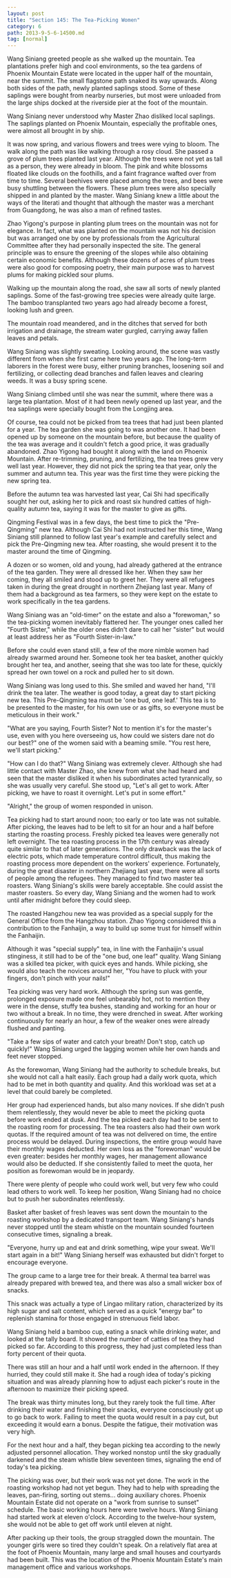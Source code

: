 ```yaml
---
layout: post
title: "Section 145: The Tea-Picking Women"
category: 6
path: 2013-9-5-6-14500.md
tag: [normal]
---
```


Wang Siniang greeted people as she walked up the mountain. Tea plantations prefer high and cool environments, so the tea gardens of Phoenix Mountain Estate were located in the upper half of the mountain, near the summit. The small flagstone path snaked its way upwards. Along both sides of the path, newly planted saplings stood. Some of these saplings were bought from nearby nurseries, but most were unloaded from the large ships docked at the riverside pier at the foot of the mountain.

Wang Siniang never understood why Master Zhao disliked local saplings. The saplings planted on Phoenix Mountain, especially the profitable ones, were almost all brought in by ship.

It was now spring, and various flowers and trees were vying to bloom. The walk along the path was like walking through a rosy cloud. She passed a grove of plum trees planted last year. Although the trees were not yet as tall as a person, they were already in bloom. The pink and white blossoms floated like clouds on the foothills, and a faint fragrance wafted over from time to time. Several beehives were placed among the trees, and bees were busy shuttling between the flowers. These plum trees were also specially shipped in and planted by the master. Wang Siniang knew a little about the ways of the literati and thought that although the master was a merchant from Guangdong, he was also a man of refined tastes.

Zhao Yigong's purpose in planting plum trees on the mountain was not for elegance. In fact, what was planted on the mountain was not his decision but was arranged one by one by professionals from the Agricultural Committee after they had personally inspected the site. The general principle was to ensure the greening of the slopes while also obtaining certain economic benefits. Although these dozens of acres of plum trees were also good for composing poetry, their main purpose was to harvest plums for making pickled sour plums.

Walking up the mountain along the road, she saw all sorts of newly planted saplings. Some of the fast-growing tree species were already quite large. The bamboo transplanted two years ago had already become a forest, looking lush and green.

The mountain road meandered, and in the ditches that served for both irrigation and drainage, the stream water gurgled, carrying away fallen leaves and petals.

Wang Siniang was slightly sweating. Looking around, the scene was vastly different from when she first came here two years ago. The long-term laborers in the forest were busy, either pruning branches, loosening soil and fertilizing, or collecting dead branches and fallen leaves and clearing weeds. It was a busy spring scene.

Wang Siniang climbed until she was near the summit, where there was a large tea plantation. Most of it had been newly opened up last year, and the tea saplings were specially bought from the Longjing area.

Of course, tea could not be picked from tea trees that had just been planted for a year. The tea garden she was going to was another one. It had been opened up by someone on the mountain before, but because the quality of the tea was average and it couldn't fetch a good price, it was gradually abandoned. Zhao Yigong had bought it along with the land on Phoenix Mountain. After re-trimming, pruning, and fertilizing, the tea trees grew very well last year. However, they did not pick the spring tea that year, only the summer and autumn tea. This year was the first time they were picking the new spring tea.

Before the autumn tea was harvested last year, Cai Shi had specifically sought her out, asking her to pick and roast six hundred catties of high-quality autumn tea, saying it was for the master to give as gifts.

Qingming Festival was in a few days, the best time to pick the "Pre-Qingming" new tea. Although Cai Shi had not instructed her this time, Wang Siniang still planned to follow last year's example and carefully select and pick the Pre-Qingming new tea. After roasting, she would present it to the master around the time of Qingming.

A dozen or so women, old and young, had already gathered at the entrance of the tea garden. They were all dressed like her. When they saw her coming, they all smiled and stood up to greet her. They were all refugees taken in during the great drought in northern Zhejiang last year. Many of them had a background as tea farmers, so they were kept on the estate to work specifically in the tea gardens.

Wang Siniang was an "old-timer" on the estate and also a "forewoman," so the tea-picking women inevitably flattered her. The younger ones called her "Fourth Sister," while the older ones didn't dare to call her "sister" but would at least address her as "Fourth Sister-in-law."

Before she could even stand still, a few of the more nimble women had already swarmed around her. Someone took her tea basket, another quickly brought her tea, and another, seeing that she was too late for these, quickly spread her own towel on a rock and pulled her to sit down.

Wang Siniang was long used to this. She smiled and waved her hand, "I'll drink the tea later. The weather is good today, a great day to start picking new tea. This Pre-Qingming tea must be 'one bud, one leaf.' This tea is to be presented to the master, for his own use or as gifts, so everyone must be meticulous in their work."

"What are you saying, Fourth Sister? Not to mention it's for the master's use, even with you here overseeing us, how could we sisters dare not do our best?" one of the women said with a beaming smile. "You rest here, we'll start picking."

"How can I do that?" Wang Siniang was extremely clever. Although she had little contact with Master Zhao, she knew from what she had heard and seen that the master disliked it when his subordinates acted tyrannically, so she was usually very careful. She stood up, "Let's all get to work. After picking, we have to roast it overnight. Let's put in some effort."

"Alright," the group of women responded in unison.

Tea picking had to start around noon; too early or too late was not suitable. After picking, the leaves had to be left to sit for an hour and a half before starting the roasting process. Freshly picked tea leaves were generally not left overnight. The tea roasting process in the 17th century was already quite similar to that of later generations. The only drawback was the lack of electric pots, which made temperature control difficult, thus making the roasting process more dependent on the workers' experience. Fortunately, during the great disaster in northern Zhejiang last year, there were all sorts of people among the refugees. They managed to find two master tea roasters. Wang Siniang's skills were barely acceptable. She could assist the master roasters. So every day, Wang Siniang and the women had to work until after midnight before they could sleep.

The roasted Hangzhou new tea was provided as a special supply for the General Office from the Hangzhou station. Zhao Yigong considered this a contribution to the Fanhaijin, a way to build up some trust for himself within the Fanhaijin.

Although it was "special supply" tea, in line with the Fanhaijin's usual stinginess, it still had to be of the "one bud, one leaf" quality. Wang Siniang was a skilled tea picker, with quick eyes and hands. While picking, she would also teach the novices around her, "You have to pluck with your fingers, don't pinch with your nails!"

Tea picking was very hard work. Although the spring sun was gentle, prolonged exposure made one feel unbearably hot, not to mention they were in the dense, stuffy tea bushes, standing and working for an hour or two without a break. In no time, they were drenched in sweat. After working continuously for nearly an hour, a few of the weaker ones were already flushed and panting.

"Take a few sips of water and catch your breath! Don't stop, catch up quickly!" Wang Siniang urged the lagging women while her own hands and feet never stopped.

As the forewoman, Wang Siniang had the authority to schedule breaks, but she would not call a halt easily. Each group had a daily work quota, which had to be met in both quantity and quality. And this workload was set at a level that could barely be completed.

Her group had experienced hands, but also many novices. If she didn't push them relentlessly, they would never be able to meet the picking quota before work ended at dusk. And the tea picked each day had to be sent to the roasting room for processing. The tea roasters also had their own work quotas. If the required amount of tea was not delivered on time, the entire process would be delayed. During inspections, the entire group would have their monthly wages deducted. Her own loss as the "forewoman" would be even greater: besides her monthly wages, her management allowance would also be deducted. If she consistently failed to meet the quota, her position as forewoman would be in jeopardy.

There were plenty of people who could work well, but very few who could lead others to work well. To keep her position, Wang Siniang had no choice but to push her subordinates relentlessly.

Basket after basket of fresh leaves was sent down the mountain to the roasting workshop by a dedicated transport team. Wang Siniang's hands never stopped until the steam whistle on the mountain sounded fourteen consecutive times, signaling a break.

"Everyone, hurry up and eat and drink something, wipe your sweat. We'll start again in a bit!" Wang Siniang herself was exhausted but didn't forget to encourage everyone.

The group came to a large tree for their break. A thermal tea barrel was already prepared with brewed tea, and there was also a small wicker box of snacks.

This snack was actually a type of Lingao military ration, characterized by its high sugar and salt content, which served as a quick "energy bar" to replenish stamina for those engaged in strenuous field labor.

Wang Siniang held a bamboo cup, eating a snack while drinking water, and looked at the tally board. It showed the number of catties of tea they had picked so far. According to this progress, they had just completed less than forty percent of their quota.

There was still an hour and a half until work ended in the afternoon. If they hurried, they could still make it. She had a rough idea of today's picking situation and was already planning how to adjust each picker's route in the afternoon to maximize their picking speed.

The break was thirty minutes long, but they rarely took the full time. After drinking their water and finishing their snacks, everyone consciously got up to go back to work. Failing to meet the quota would result in a pay cut, but exceeding it would earn a bonus. Despite the fatigue, their motivation was very high.

For the next hour and a half, they began picking tea according to the newly adjusted personnel allocation. They worked nonstop until the sky gradually darkened and the steam whistle blew seventeen times, signaling the end of today's tea picking.

The picking was over, but their work was not yet done. The work in the roasting workshop had not yet begun. They had to help with spreading the leaves, pan-firing, sorting out stems... doing auxiliary chores. Phoenix Mountain Estate did not operate on a "work from sunrise to sunset" schedule. The basic working hours here were twelve hours. Wang Siniang had started work at eleven o'clock. According to the twelve-hour system, she would not be able to get off work until eleven at night.

After packing up their tools, the group straggled down the mountain. The younger girls were so tired they couldn't speak. On a relatively flat area at the foot of Phoenix Mountain, many large and small houses and courtyards had been built. This was the location of the Phoenix Mountain Estate's main management office and various workshops.
